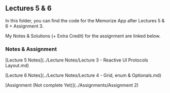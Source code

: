 ## Lectures 5 & 6

In this folder, you can find the code for the Memorize App after Lectures 5 & 6 + Assignment 3. 

My Notes & Solutions (+ Extra Credit) for the assignment are linked below.

### Notes & Assignment

[Lecture 5 Notes](../Lecture Notes/Lecture 3 - Reactive UI Protocols Layout.md)

[Lecture 6 Notes](../Lecture Notes/Lecture 4 - Grid, enum & Optionals.md)

[Assignment (Not complete Yet)](../Assignments/Assignment 2)

